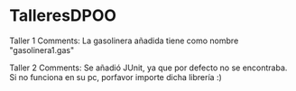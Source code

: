 # TalleresDPOO
Taller 1 Comments: La gasolinera añadida tiene como nombre "gasolinera1.gas"

Taller 2 Comments: Se añadió JUnit, ya que por defecto no se encontraba. Si no funciona en su pc, porfavor importe dicha librería :)

